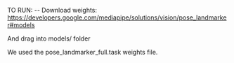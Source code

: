 TO RUN:
-- Download weights: https://developers.google.com/mediapipe/solutions/vision/pose_landmarker#models

And drag into models/ folder

We used the pose_landmarker_full.task weights file.